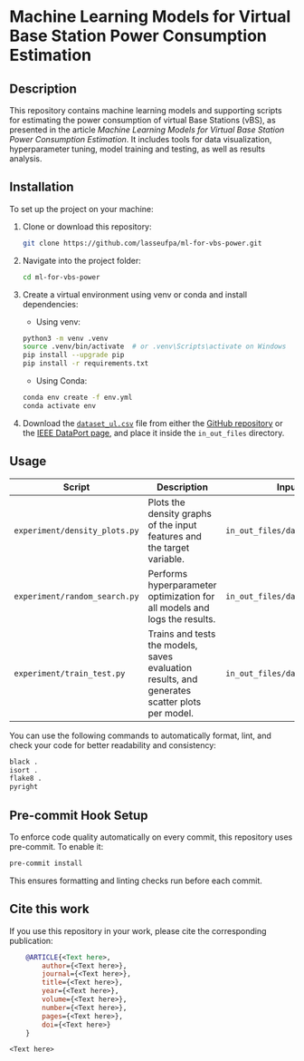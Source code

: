 # Machine Learning Models for Virtual Base Station Power Consumption Estimation

## Description

This repository contains machine learning models and supporting scripts for estimating the power consumption of virtual Base Stations (vBS), as presented in the article *Machine Learning Models for Virtual Base Station Power Consumption Estimation*. It includes tools for data visualization, hyperparameter tuning, model training and testing, as well as results analysis.

## Installation

To set up the project on your machine:

1. Clone or download this repository:

    ```bash
    git clone https://github.com/lasseufpa/ml-for-vbs-power.git
    ```

2. Navigate into the project folder:

    ```bash
    cd ml-for-vbs-power
    ```

3. Create a virtual environment using venv or conda and install dependencies:

    - Using venv:
    ```bash
    python3 -m venv .venv
    source .venv/bin/activate  # or .venv\Scripts\activate on Windows
    pip install --upgrade pip
    pip install -r requirements.txt
    ```

    - Using Conda:
    ```bash
    conda env create -f env.yml
    conda activate env
    ```

4. Download the [`dataset_ul.csv`](https://github.com/jaayala/power_ul_dataset) file from either the [GitHub repository](https://github.com/jaayala/power_ul_dataset) or the [IEEE DataPort page](https://ieee-dataport.org/documents/o-ran-experimental-evaluation-datasets), and place it inside the `in_out_files` directory.

## Usage

| Script             | Description                                                                                   | Input            | Output                                                                  |
|--------------------|-----------------------------------------------------------------------------------------------|------------------|-------------------------------------------------------------------------|
| `experiment/density_plots.py` | Plots the density graphs of the input features and the target variable.                       | `in_out_files/dataset_ul.csv` | `in_out_files/figures/density_plot.png`                                |
| `experiment/random_search.py` | Performs hyperparameter optimization for all models and logs the results.                     | `in_out_files/dataset_ul.csv` | `in_out_files/random_search_output.txt`                                |
| `experiment/train_test.py`    | Trains and tests the models, saves evaluation results, and generates scatter plots per model. | `in_out_files/dataset_ul.csv` | `in_out_files/train_test_output.csv` and `in_out_files/figures/scatter_plot-<CPU>.png` |

You can use the following commands to automatically format, lint, and check your code for better readability and consistency:

```bash
black .
isort .
flake8 .
pyright
```

## Pre-commit Hook Setup

To enforce code quality automatically on every commit, this repository uses pre-commit. To enable it:

```bash
pre-commit install
```

This ensures formatting and linting checks run before each commit.

## Cite this work

If you use this repository in your work, please cite the corresponding publication:

```BibTeX
    @ARTICLE{<Text here>,
        author={<Text here>},
        journal={<Text here>},
        title={<Text here>},
        year={<Text here>},
        volume={<Text here>},
        number={<Text here>},
        pages={<Text here>},
        doi={<Text here>}
    }
```

```txt
<Text here>
```
